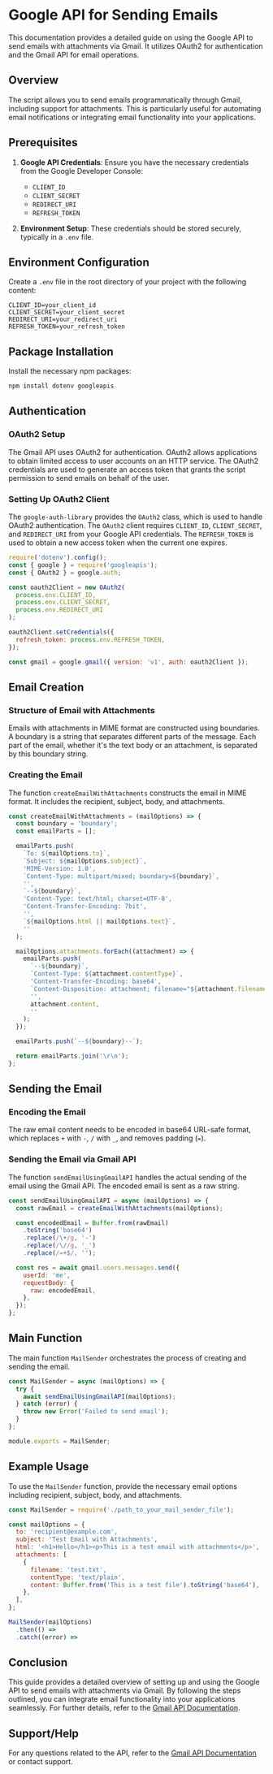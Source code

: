 # Google API for Sending Emails

This documentation provides a detailed guide on using the Google API to send emails with attachments via Gmail. It utilizes OAuth2 for authentication and the Gmail API for email operations.

## Overview

The script allows you to send emails programmatically through Gmail, including support for attachments. This is particularly useful for automating email notifications or integrating email functionality into your applications.

## Prerequisites

1. **Google API Credentials**: Ensure you have the necessary credentials from the Google Developer Console:

   - `CLIENT_ID`
   - `CLIENT_SECRET`
   - `REDIRECT_URI`
   - `REFRESH_TOKEN`

2. **Environment Setup**: These credentials should be stored securely, typically in a `.env` file.

## Environment Configuration

Create a `.env` file in the root directory of your project with the following content:

```env
CLIENT_ID=your_client_id
CLIENT_SECRET=your_client_secret
REDIRECT_URI=your_redirect_uri
REFRESH_TOKEN=your_refresh_token
```

## Package Installation

Install the necessary npm packages:

```bash
npm install dotenv googleapis
```

## Authentication

### OAuth2 Setup

The Gmail API uses OAuth2 for authentication. OAuth2 allows applications to obtain limited access to user accounts on an HTTP service. The OAuth2 credentials are used to generate an access token that grants the script permission to send emails on behalf of the user.

### Setting Up OAuth2 Client

The `google-auth-library` provides the `OAuth2` class, which is used to handle OAuth2 authentication. The `OAuth2` client requires `CLIENT_ID`, `CLIENT_SECRET`, and `REDIRECT_URI` from your Google API credentials. The `REFRESH_TOKEN` is used to obtain a new access token when the current one expires.

```javascript
require('dotenv').config();
const { google } = require('googleapis');
const { OAuth2 } = google.auth;

const oauth2Client = new OAuth2(
  process.env.CLIENT_ID,
  process.env.CLIENT_SECRET,
  process.env.REDIRECT_URI
);

oauth2Client.setCredentials({
  refresh_token: process.env.REFRESH_TOKEN,
});

const gmail = google.gmail({ version: 'v1', auth: oauth2Client });
```

## Email Creation

### Structure of Email with Attachments

Emails with attachments in MIME format are constructed using boundaries. A boundary is a string that separates different parts of the message. Each part of the email, whether it's the text body or an attachment, is separated by this boundary string.

### Creating the Email

The function `createEmailWithAttachments` constructs the email in MIME format. It includes the recipient, subject, body, and attachments.

```javascript
const createEmailWithAttachments = (mailOptions) => {
  const boundary = 'boundary';
  const emailParts = [];

  emailParts.push(
    `To: ${mailOptions.to}`,
    `Subject: ${mailOptions.subject}`,
    'MIME-Version: 1.0',
    `Content-Type: multipart/mixed; boundary=${boundary}`,
    '',
    `--${boundary}`,
    'Content-Type: text/html; charset=UTF-8',
    'Content-Transfer-Encoding: 7bit',
    '',
    `${mailOptions.html || mailOptions.text}`,
    ''
  );

  mailOptions.attachments.forEach((attachment) => {
    emailParts.push(
      `--${boundary}`,
      `Content-Type: ${attachment.contentType}`,
      'Content-Transfer-Encoding: base64',
      `Content-Disposition: attachment; filename="${attachment.filename}"`,
      '',
      attachment.content,
      ''
    );
  });

  emailParts.push(`--${boundary}--`);

  return emailParts.join('\r\n');
};
```

## Sending the Email

### Encoding the Email

The raw email content needs to be encoded in base64 URL-safe format, which replaces `+` with `-`, `/` with `_`, and removes padding (`=`).

### Sending the Email via Gmail API

The function `sendEmailUsingGmailAPI` handles the actual sending of the email using the Gmail API. The encoded email is sent as a raw string.

```javascript
const sendEmailUsingGmailAPI = async (mailOptions) => {
  const rawEmail = createEmailWithAttachments(mailOptions);

  const encodedEmail = Buffer.from(rawEmail)
    .toString('base64')
    .replace(/\+/g, '-')
    .replace(/\//g, '_')
    .replace(/=+$/, '');

  const res = await gmail.users.messages.send({
    userId: 'me',
    requestBody: {
      raw: encodedEmail,
    },
  });
};
```

## Main Function

The main function `MailSender` orchestrates the process of creating and sending the email.

```javascript
const MailSender = async (mailOptions) => {
  try {
    await sendEmailUsingGmailAPI(mailOptions);
  } catch (error) {
    throw new Error('Failed to send email');
  }
};

module.exports = MailSender;
```

## Example Usage

To use the `MailSender` function, provide the necessary email options including recipient, subject, body, and attachments.

```javascript
const MailSender = require('./path_to_your_mail_sender_file');

const mailOptions = {
  to: 'recipient@example.com',
  subject: 'Test Email with Attachments',
  html: '<h1>Hello</h1><p>This is a test email with attachments</p>',
  attachments: [
    {
      filename: 'test.txt',
      contentType: 'text/plain',
      content: Buffer.from('This is a test file').toString('base64'),
    },
  ],
};

MailSender(mailOptions)
  .then(() =>
  .catch((error) =>
```

## Conclusion

This guide provides a detailed overview of setting up and using the Google API to send emails with attachments via Gmail. By following the steps outlined, you can integrate email functionality into your applications seamlessly. For further details, refer to the [Gmail API Documentation](https://developers.google.com/gmail/api).

## Support/Help

For any questions related to the API, refer to the [Gmail API Documentation](https://developers.google.com/gmail/api) or contact support.
